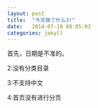 ```yaml
---
layout: post
title:  "今天做了什么3!"
date:   2014-07-10 08:05:03
categories: jekyll
---
```

<p>首先，日期是不准的。</p>
<p>2:没有分类目录</p>
<p>3:不支持中文</p>
<p>4:首页没有进行分页</p>



